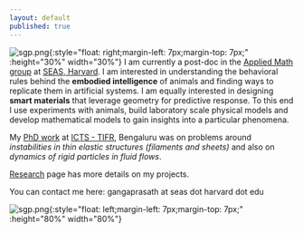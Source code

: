 ```yaml
---
layout: default
published: true
---
```

![sgp.png]({{site.baseurl}}/sgp.png){:style="float: right;margin-left: 7px;margin-top: 7px;" :height="30%" width="30%"} I am currently a post-doc in the [Applied Math group](https://www.seas.harvard.edu/softmat/index.html) at [SEAS, Harvard](https://seas.harvard.edu/). I am interested in understanding the behavioral rules behind the **embodied intelligence** of animals and finding ways to replicate them in artificial systems. I am equally interested in designing **smart materials** that leverage geometry for predictive response. To this end I use experiments with animals, build laboratory scale physical models and develop mathematical models to gain insights into a particular phenomena.

My [PhD work](https://drive.google.com/file/d/18Jo4n4aU79etWbhs4fPXq2DOnauR8BoI/view?usp=sharing) at [ICTS - TIFR](https://www.icts.res.in), Bengaluru was on problems around _instabilities in thin elastic structures (filaments and sheets)_ and also on _dynamics of rigid particles in fluid flows_.

[Research](./research) page has more details on my projects.

You can contact me here: gangaprasath at seas dot harvard dot edu

![sgp.png]({{site.baseurl}}/Combined.png){:style="float: left;margin-left: 7px;margin-top: 7px;" :height="80%" width="80%"}
